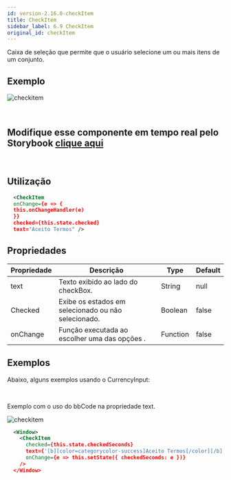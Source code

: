 ```yaml
---
id: version-2.16.0-checkItem
title: CheckItem
sidebar_label: 6.9 CheckItem
original_id: checkItem
---
```


Caixa de seleção que permite que o usuário selecione um ou mais itens de um conjunto.

## Exemplo

![checkitem](assets/images_components/v2.0.0/checkitem.png)

<br>

## Modifique esse componente em tempo real pelo Storybook [clique aqui](https://ame-miniapp-components.calindra.com.br/storybook/?path=/story/intera%C3%A7%C3%B5es-checkitem--basic)

<br>

## Utilização

```xml
  <CheckItem
  onChange={e => {
  this.onChangeHandler(e)
  }}
  checked={this.state.checked}
  text="Aceito Termos" />
```

## Propriedades

| Propriedade | Descrição                                           | Type     | Default |
|-------------|-----------------------------------------------------|----------|---------|
| text        | Texto exibido ao lado do checkBox.                  | String   | null    |
| Checked     | Exibe os estados em selecionado ou não selecionado. | Boolean  | false   |
| onChange    | Função executada ao escolher uma das opções .       | Function | false   |


## Exemplos

Abaixo, alguns exemplos usando o CurrencyInput:

<br>

Exemplo com o uso do bbCode na propriedade text.

![checkitem](assets/images_components/v2.16.0/checkItem_x1.png)

```xml
  <Window>
    <CheckItem
      checked={this.state.checkedSeconds}
      text={'[b][color=categorycolor-success]Aceito Termos[/color][/b]'}
      onChange={e => this.setState({ checkedSeconds: e })}
    />
  </Window>
```
